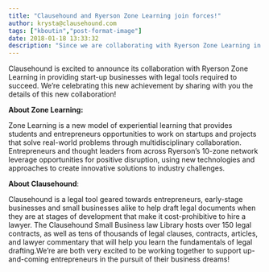 ```yaml
---
title: "Clausehound and Ryerson Zone Learning join forces!"
author: krysta@clausehound.com
tags: ["kboutin","post-format-image"]
date: 2018-01-18 13:33:32
description: "Since we are collaborating with Ryerson Zone Learning in providing start-up businesses with legal tools required to succeed.  This article gives you some information about Zone learning!"
---
```


Clausehound is excited to announce its collaboration with Ryerson Zone Learning in providing start-up businesses with legal tools required to succeed. We’re celebrating this new achievement by sharing with you the details of this new collaboration!

**About Zone Learning:**  

Zone Learning is a new model of experiential learning that provides students and entrepreneurs opportunities to work on startups and projects that solve real-world problems through multidisciplinary collaboration. Entrepreneurs and thought leaders from across Ryerson’s 10-zone network leverage opportunities for positive disruption, using new technologies and approaches to create innovative solutions to industry challenges.

**About Clausehound**: 

Clausehound is a legal tool geared towards entrepreneurs, early-stage businesses and small businesses alike to help draft legal documents when they are at stages of development that make it cost-prohibitive to hire a lawyer. The Clausehound Small Business law Library hosts over 150 legal contracts, as well as tens of thousands of legal clauses, contracts, articles, and lawyer commentary that will help you learn the fundamentals of legal drafting.We’re are both very excited to be working together to support up-and-coming entrepreneurs in the pursuit of their business dreams!
